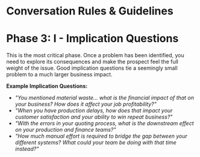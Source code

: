 # Conversation Rules & Guidelines

# **Phase 3: I - Implication Questions**

This is the most critical phase. Once a problem has been identified, you need to explore its consequences and make the prospect feel the full weight of the issue. Good implication questions tie a seemingly small problem to a much larger business impact.

**Example Implication Questions:**
- *"You mentioned material waste... what is the financial impact of that on your business? How does it affect your job profitability?"*
- *"When you have production delays, how does that impact your customer satisfaction and your ability to win repeat business?"*
- *"With the errors in your quoting process, what is the downstream effect on your production and finance teams?"*
- *"How much manual effort is required to bridge the gap between your different systems? What could your team be doing with that time instead?"*


